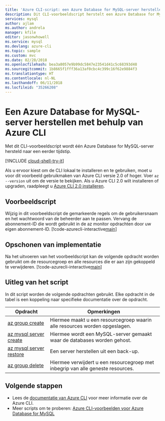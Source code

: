 ```yaml
---
title: 'Azure CLI-script: een Azure Database for MySQL-server herstellen naar een eerder tijdstip'
description: Dit CLI-voorbeeldscript herstelt een Azure Database for MySQL-server naar een eerder tijdstip.
services: mysql
author: ajlam
ms.author: andrela
manager: kfile
editor: jasonwhowell
ms.service: mysql
ms.devlang: azure-cli
ms.topic: sample
ms.custom: mvc
ms.date: 02/28/2018
ms.openlocfilehash: bea3a8057e9b99dc5847e23541d41c5c68393d48
ms.sourcegitcommit: 1b8665f1fff36a13af0cbc4c399c16f62e9884f3
ms.translationtype: HT
ms.contentlocale: nl-NL
ms.lasthandoff: 06/11/2018
ms.locfileid: "35266208"
---
```

# <a name="restore-an-azure-database-for-mysql-server-using-azure-cli"></a>Een Azure Database for MySQL-server herstellen met behulp van Azure CLI
Met dit CLI-voorbeeldscript wordt één Azure Database for MySQL-server hersteld naar een eerder tijdstip.

[!INCLUDE [cloud-shell-try-it](../../../includes/cloud-shell-try-it.md)]

Als u ervoor kiest om de CLI lokaal te installeren en te gebruiken, moet u voor dit voorbeeld gebruikmaken van Azure CLI versie 2.0 of hoger. Voer `az --version` uit om de versie te bekijken. Als u Azure CLI 2.0 wilt installeren of upgraden, raadpleegt u [Azure CLI 2.0 installeren]( /cli/azure/install-azure-cli). 

## <a name="sample-script"></a>Voorbeeldscript
Wijzig in dit voorbeeldscript de gemarkeerde regels om de gebruikersnaam en het wachtwoord van de beheerder aan te passen. Vervang de abonnement-ID die wordt gebruikt in de az monitor opdrachten door uw eigen abonnement-ID.
[!code-azurecli-interactive[main](../../../cli_scripts/mysql/backup-restore-pitr/backup-restore.sh?highlight=18-19 "Restore Azure Database for MySQL.")]

## <a name="clean-up-deployment"></a>Opschonen van implementatie
Na het uitvoeren van het voorbeeldscript kan de volgende opdracht worden gebruikt om de resourcegroep en alle resources die er aan zijn gekoppeld te verwijderen.
[!code-azurecli-interactive[main](../../../cli_scripts/mysql/backup-restore-pitr/delete-mysql.sh  "Delete the resource group.")]

## <a name="script-explanation"></a>Uitleg van het script
In dit script worden de volgende opdrachten gebruikt. Elke opdracht in de tabel is een koppeling naar specifieke documentatie over de opdracht.

| **Opdracht** | **Opmerkingen** |
|---|---|
| [az group create](/cli/azure/group#create) | Hiermee maakt u een resourcegroep waarin alle resources worden opgeslagen. |
| [az mysql server create](/cli/azure/mysql/server#create) | Hiermee wordt een MySQL-server gemaakt waar de databases worden gehost. |
| [az mysql server restore](/cli/azure/mysql/server#restore) | Een server herstellen uit een back-up. |
| [az group delete](/cli/azure/group#delete) | Hiermee verwijdert u een resourcegroep met inbegrip van alle geneste resources. |

## <a name="next-steps"></a>Volgende stappen
- Lees de [documentatie van Azure CLI](/cli/azure) voor meer informatie over de Azure CLI.
- Meer scripts om te proberen: [Azure CLI-voorbeelden voor Azure Database for MySQL](../sample-scripts-azure-cli.md)
